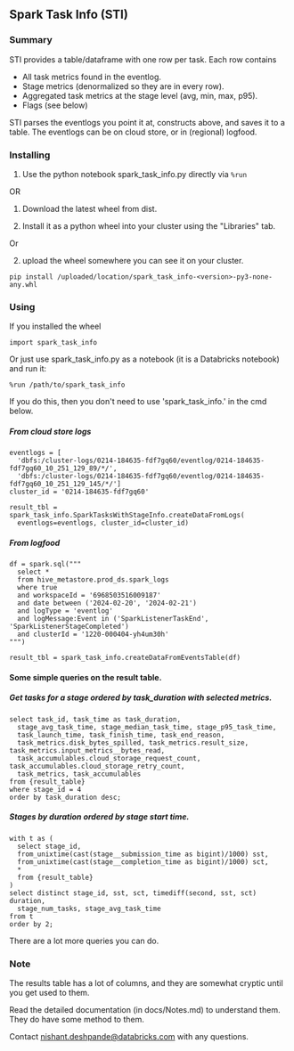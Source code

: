 ## Spark Task Info (STI)

### Summary

STI provides a table/dataframe with one row per task.
Each row contains
- All task metrics found in the eventlog.
- Stage metrics (denormalized so they are in every row).
- Aggregated task metrics at the stage level (avg, min, max, p95).
- Flags (see below)

STI parses the eventlogs you point it at, constructs above, and saves it to a table.
The eventlogs can be on cloud store, or in (regional) logfood.

### Installing
1. Use the python notebook spark_task_info.py directly via `%run`

OR

1. Download the latest wheel from dist.

2. Install it as a python wheel into your cluster using the "Libraries" tab.

Or

2. upload the wheel somewhere you can see it on your cluster.

```pip install /uploaded/location/spark_task_info-<version>-py3-none-any.whl```



### Using

If you installed the wheel
```
import spark_task_info
```

Or just use spark_task_info.py as a notebook (it is a Databricks notebook) and run it:
```
%run /path/to/spark_task_info
```
If you do this, then you don't need to use 'spark_task_info.' in the cmd below.


##### From cloud store logs
```
eventlogs = [
  'dbfs:/cluster-logs/0214-184635-fdf7gq60/eventlog/0214-184635-fdf7gq60_10_251_129_89/*/',
  'dbfs:/cluster-logs/0214-184635-fdf7gq60/eventlog/0214-184635-fdf7gq60_10_251_129_145/*/']
cluster_id = '0214-184635-fdf7gq60'

result_tbl = spark_task_info.SparkTasksWithStageInfo.createDataFromLogs(
  eventlogs=eventlogs, cluster_id=cluster_id)

```
##### From logfood
```
df = spark.sql("""
  select *
  from hive_metastore.prod_ds.spark_logs
  where true
  and workspaceId = '6968503516009187'
  and date between ('2024-02-20', '2024-02-21')
  and logType = 'eventlog'
  and logMessage:Event in ('SparkListenerTaskEnd', 'SparkListenerStageCompleted')
  and clusterId = '1220-000404-yh4um30h'
""")

result_tbl = spark_task_info.createDataFromEventsTable(df)
```


#### Some simple queries on the result table.

##### Get tasks for a stage ordered by task_duration with selected metrics.
```
select task_id, task_time as task_duration,
  stage_avg_task_time, stage_median_task_time, stage_p95_task_time,
  task_launch_time, task_finish_time, task_end_reason, 
  task_metrics.disk_bytes_spilled, task_metrics.result_size, task_metrics.input_metrics__bytes_read,
  task_accumulables.cloud_storage_request_count, task_accumulables.cloud_storage_retry_count,
  task_metrics, task_accumulables
from {result_table}
where stage_id = 4
order by task_duration desc;
```

##### Stages by duration ordered by stage start time.
```
with t as (
  select stage_id,
  from_unixtime(cast(stage__submission_time as bigint)/1000) sst,
  from_unixtime(cast(stage__completion_time as bigint)/1000) sct, 
  *  
  from {result_table}
)
select distinct stage_id, sst, sct, timediff(second, sst, sct) duration,
  stage_num_tasks, stage_avg_task_time
from t
order by 2;
```

There are a lot more queries you can do.

### Note

The results table has a lot of columns, and they are somewhat cryptic until you get used to them.

Read the detailed documentation (in docs/Notes.md) to understand them. They do have some method to them.

Contact nishant.deshpande@databricks.com with any questions.
